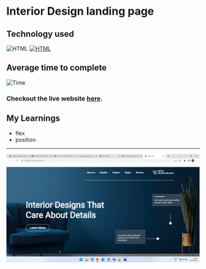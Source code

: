 # Interior Design landing page

## Technology used
![HTML](https://img.shields.io/badge/HTML-Yes-blue.svg) [![HTML](https://img.shields.io/badge/CSS-Yes-blue.svg)]()

## Average time to complete

![Time](https://img.shields.io/badge/Time%20Taken-1hrs-green.svg)


### Checkout the live website [here](https://mayankraj-lcp10.netlify.app/).

## My Learnings


- flex 
- position

---
<img src="./images/project.png" max-width=600px>

